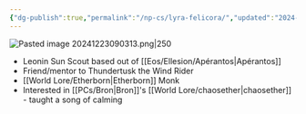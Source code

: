 ```yaml
---
{"dg-publish":true,"permalink":"/np-cs/lyra-felicora/","updated":"2024-12-23T12:05:42.831-06:00"}
---
```


![Pasted image 20241223090313.png|250](/img/user/Images/Pasted%20image%2020241223090313.png)
- Leonin Sun Scout based out of [[Eos/Ellesion/Apérantos\|Apérantos]]
- Friend/mentor to Thundertusk the Wind Rider
- [[World Lore/Etherborn\|Etherborn]] Monk
- Interested in [[PCs/Bron\|Bron]]'s [[World Lore/chaosether\|chaosether]] - taught a song of calming